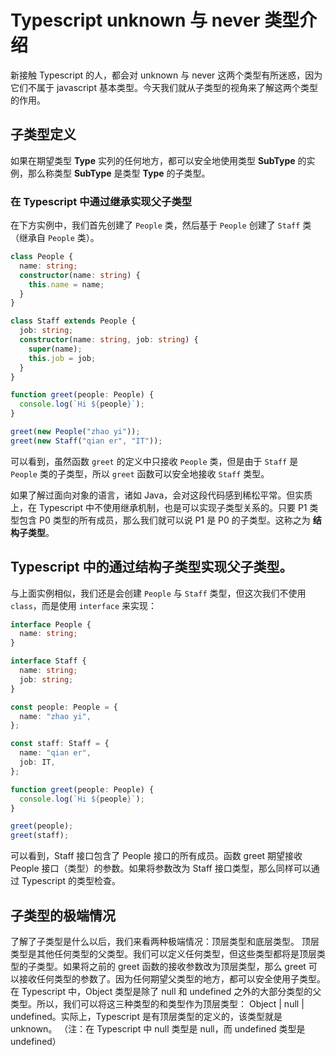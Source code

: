 # Typescript unknown 与 never 类型介绍

新接触 Typescript 的人，都会对 unknown 与 never 这两个类型有所迷惑，因为它们不属于 javascript 基本类型。今天我们就从子类型的视角来了解这两个类型的作用。

## 子类型定义

如果在期望类型 **Type** 实列的任何地方，都可以安全地使用类型 **SubType** 的实例，那么称类型 **SubType** 是类型 **Type** 的子类型。

### 在 Typescript 中通过继承实现父子类型

在下方实例中，我们首先创建了 `People` 类，然后基于 `People` 创建了 `Staff` 类（继承自 `People` 类）。

```typescript
class People {
  name: string;
  constructor(name: string) {
    this.name = name;
  }
}

class Staff extends People {
  job: string;
  constructor(name: string, job: string) {
    super(name);
    this.job = job;
  }
}

function greet(people: People) {
  console.log(`Hi ${people}`);
}

greet(new People("zhao yi"));
greet(new Staff("qian er", "IT"));
```

可以看到，虽然函数 `greet` 的定义中只接收 `People` 类，但是由于 `Staff` 是 `People` 类的子类型，所以 `greet` 函数可以安全地接收 `Staff` 类型。

如果了解过面向对象的语言，诸如 Java，会对这段代码感到稀松平常。但实质上，在 Typescript 中不使用继承机制，也是可以实现子类型关系的。只要 P1 类型包含 P0 类型的所有成员，那么我们就可以说 P1 是 P0 的子类型。这称之为 **结构子类型**。

## Typescript 中的通过结构子类型实现父子类型。

与上面实例相似，我们还是会创建 `People` 与 `Staff` 类型，但这次我们不使用 `class`，而是使用 `interface` 来实现：

```typescript
interface People {
  name: string;
}

interface Staff {
  name: string;
  job: string;
}

const people: People = {
  name: "zhao yi",
};

const staff: Staff = {
  name: "qian er",
  job: IT,
};

function greet(people: People) {
  console.log(`Hi ${people}`);
}

greet(people);
greet(staff);
```

可以看到，Staff 接口包含了 People 接口的所有成员。函数 greet 期望接收 People 接口（类型）的参数。如果将参数改为 Staff 接口类型，那么同样可以通过 Typescript 的类型检查。

## 子类型的极端情况

了解了子类型是什么以后，我们来看两种极端情况：顶层类型和底层类型。
顶层类型是其他任何类型的父类型。我们可以定义任何类型，但这些类型都将是顶层类型的子类型。如果将之前的 greet 函数的接收参数改为顶层类型，那么 greet 可以接收任何类型的参数了。因为任何期望父类型的地方，都可以安全使用子类型。
在 Typescript 中，Object 类型是除了 null 和 undefined 之外的大部分类型的父类型。所以，我们可以将这三种类型的和类型作为顶层类型： Object | null | undefined。实际上，Typescript 是有顶层类型的定义的，该类型就是 unknown。
（注：在 Typescript 中 null 类型是 null，而 undefined 类型是 undefined）
